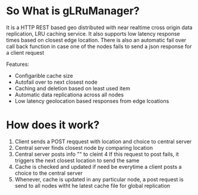 <h1>So What is gLRuManager?</h1>

It is a HTTP REST based geo distributed with near realtime cross origin data replication, LRU caching service. It also supports low latency response times based on closest edge location. There is also an automatic fail over call back function in case one of the nodes fails to send a json response for a client request

Features:

- Configarible cache size
- Autofail over to next closest node
- Caching and deletion based on least used item
- Automatic data replicationa across all nodes
- Low latency geolocation based responses from edge lcoations

<h1> How does it work?</h1>

1. Client sends a POST reqquest with location and choice to central server
2. Central server finds closest node by comparing location
3. Central server posts info "" to cleint
4 If this request to post fails, it triggers the next closest location to send the same
5. Cache is checked and updated if need be everytime a client posts a choice to the central server
6. Whenever, cache is updated in any particular node, a post request is send to all nodes witht he latest cache file for global replication


